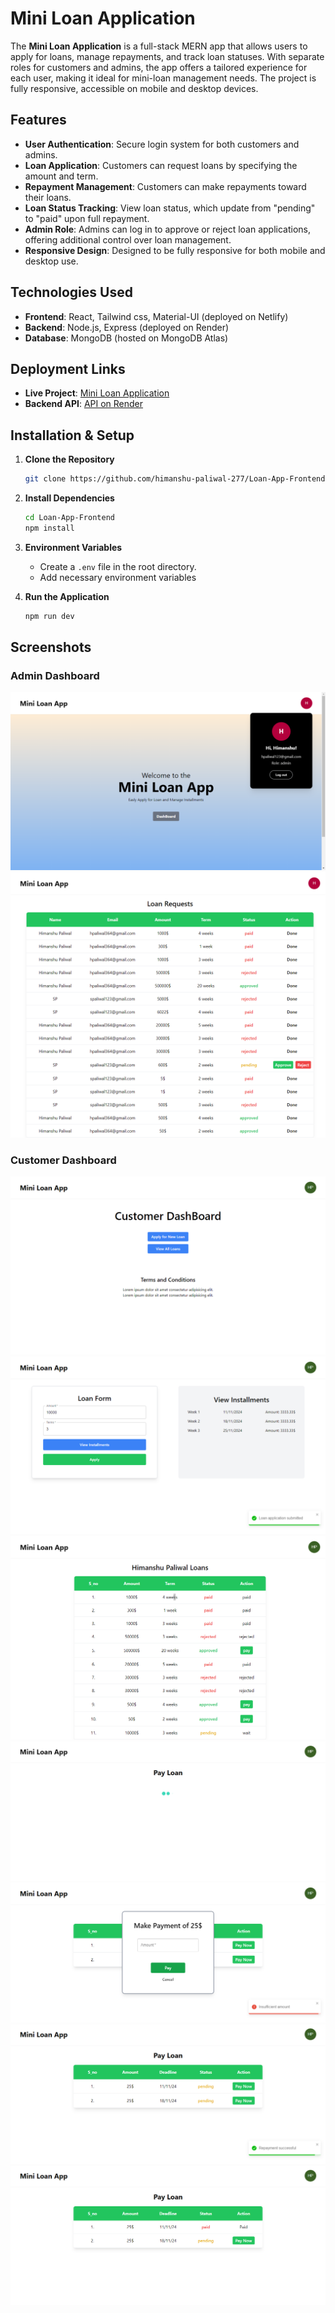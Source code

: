 
# Mini Loan Application

The **Mini Loan Application** is a full-stack MERN app that allows users to apply for loans, manage repayments, and track loan statuses. With separate roles for customers and admins, the app offers a tailored experience for each user, making it ideal for mini-loan management needs. The project is fully responsive, accessible on mobile and desktop devices.

## Features

- **User Authentication**: Secure login system for both customers and admins.
- **Loan Application**: Customers can request loans by specifying the amount and term.
- **Repayment Management**: Customers can make repayments toward their loans.
- **Loan Status Tracking**: View loan status, which update from "pending" to "paid" upon full repayment.
- **Admin Role**: Admins can log in to approve or reject loan applications, offering additional control over loan management.
- **Responsive Design**: Designed to be fully responsive for both mobile and desktop use.

## Technologies Used

- **Frontend**: React, Tailwind css, Material-UI (deployed on Netlify)
- **Backend**: Node.js, Express (deployed on Render)
- **Database**: MongoDB (hosted on MongoDB Atlas)

## Deployment Links

- **Live Project**: [Mini Loan Application](https://mini-loan-app-react.netlify.app) 
- **Backend API**: [API on Render](https://loan-app-backend-dz62.onrender.com) 

## Installation & Setup

1. **Clone the Repository**
   ```bash
   git clone https://github.com/himanshu-paliwal-277/Loan-App-Frontend
   ```

2. **Install Dependencies**
   ```bash
   cd Loan-App-Frontend
   npm install
   ```

3. **Environment Variables**
   - Create a `.env` file in the root directory.
   - Add necessary environment variables 

4. **Run the Application**
   ```bash
   npm run dev
   ```

## Screenshots

### Admin Dashboard
![Screenshot 1](./src/assets/Screenshots/screenshot_1.png)
![Screenshot 2](./src/assets/Screenshots/screenshot_2.png)

### Customer Dashboard
![Screenshot 3](./src/assets/Screenshots/screenshot_3.png)
![Screenshot 4](./src/assets/Screenshots/screenshot_4.png)
![Screenshot 5](./src/assets/Screenshots/screenshot_5.png)
![Screenshot 6](./src/assets/Screenshots/screenshot_6.png)
![Screenshot 7](./src/assets/Screenshots/screenshot_7.png)
![Screenshot 8](./src/assets/Screenshots/screenshot_8.png)
![Screenshot 9](./src/assets/Screenshots/screenshot_9.png)
